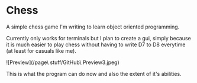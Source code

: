 # Chess
A simple chess game I'm writing to learn object oriented programming.

Currently only works for terminals but I plan to create a gui, simply because it is much easier to play chess without having to write D7 to D8 everytime (at least for casuals like me).

![Preview](/page\ stuff/GitHub\ Preview3.jpeg)

This is what the program can do now and also the extent of it's abilities.
